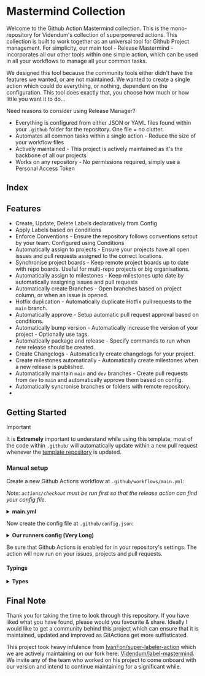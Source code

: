 <!-- @format -->

# Mastermind Collection

Welcome to the Github Action Mastermind collection. This is the mono-repository for Videndum's collection of superpowered actions. This collection is built to work together as an universal tool for Github Project management. For simplicity, our main tool - Release Mastermind - incorporates all our other tools within one simple action, which can be used in all your workflows to manage all your common tasks.

We designed this tool because the community tools either didn't have the features we wanted, or are not maintained. We wanted to create a single action which could do everything, or nothing, dependent on the configuration. This tool does exactly that, you choose how much or how little you want it to do...

Need reasons to consider using Release Manager?

- Everything is configured from either JSON or YAML files found within your `.github` folder for the repository. One file = no clutter.
- Automates all common tasks within a single action - Reduce the size of your workflow files
- Actively maintained - This project is actively maintained as it's the backbone of all our projects
- Works on any repository - No permissions required, simply use a Personal Access Token

## Index

<!-- toc -->

## Features

- Create, Update, Delete Labels declaratively from Config
- Apply Labels based on conditions
- Enforce Conventions - Ensure the repository follows conventions setout by your team. Configured using Conditions
- Automatically assign to projects - Ensure your projects have all open issues and pull requests assigned to the correct locations.
- Synchronise project boards - Keep remote project boards up to date with repo boards. Useful for multi-repo projects or big organisations.
- Automatically assign to milestones - Keep milestones upto date by automatically assigning issues and pull requests
- Automatically create Branches - Open branches based on project column, or when an issue is opened.
- Hotfix duplication - Automatically duplicate Hotfix pull requests to the `main` branch.
- Automatically approve - Setup automatic pull request approval based on conditions.
- Automatically bump version - Automatically increase the version of your project - Optionally use tags.
- Automatically package and release - Specify commands to run when new release should be created.
- Create Changelogs - Automatically create changelogs for your project.
- Create milestones automatically - Automatically create milestones when a new release is published.
- Automatically maintain `main` and `dev` branches - Create pull requests from `dev` to `main` and automatically approve them based on config.
- Automatically syncronise branches or folders with remote repository.
- <!-- #include docs/readme/components/support.md -->
  <!-- #include docs/readme/components/backlog.md -->
  <!-- #include docs/readme/components/runningLocally.md -->

## Getting Started

> [!IMPORTANT]
> It is **Extremely** important to understand while using this template, most of the code within `.github/` will automatically update within a new pull request whenever the [template repository](https://github.com/Videndum/Universal-GitAction-Workflows) is updated.

<!-- #include docs/readme/components/setup/automaticSetup.md -->

### Manual setup

Create a new Github Actions workflow at `.github/workflows/main.yml`:

_Note: `actions/checkout` must be run first so that the release action can find your config file._

<details>
    <summary><b>main.yml</b></summary>

<!-- #code .github/workflows/main.yml -->

</details>

Now create the config file at `.github/config.json`:

<details>
    <summary><b>Our runners config (Very Long)</b></summary>

<!-- #code .github/config/runners.json -->

</details>

Be sure that Github Actions is enabled for in your repository's settings. The action will now run on your issues, projects and pull requests.

<!-- #include docs/readme/components/workflowConfig.md -->
<!-- #include docs/readme/components/setup/releaseConfig.md -->

#### Typings

<details>
    <summary><b>Types</b></summary>

<!-- #code types/*.d.ts -->

</details>

<!-- #include docs/readme/components/regex.md -->
<!-- #include src/conditions/index.md -->

## Final Note

Thank you for taking the time to look through this repository. If you have liked what you have found, please would you favourite & share. Ideally I would like to get a community behind this project which can ensure that it is maintained, updated and improved as GitActions get more suffisticated.

This project took heavy infulence from [IvanFon/super-labeler-action](https://github.com/IvanFon/super-labeler-action) which we are actively maintaining on our fork here: [Videndum/label-mastermind](https://github.com/Videndum/label-mastermind). We invite any of the team who worked on his project to come onboard with our version and intend to continue maintaining for a significant while.
